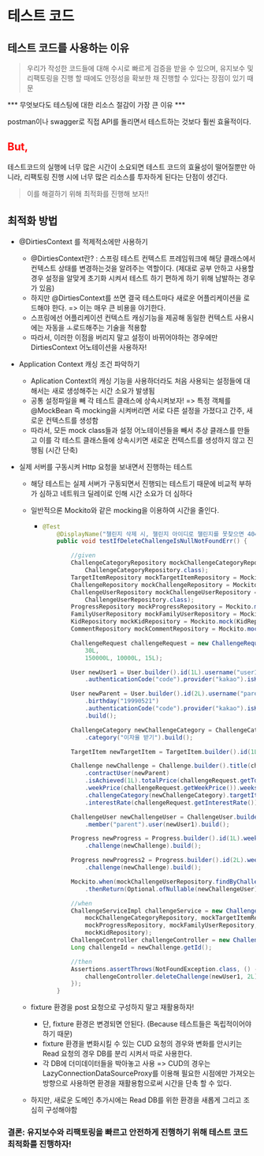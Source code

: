 # 테스트 코드 



## 테스트 코드를 사용하는 이유

> 우리가 작성한 코드들에 대해 수시로 빠르게 검증을 받을 수 있으며, 유지보수 및 리팩토링을 진행 할 때에도 안정성을 확보한 채 진행할 수 있다는 장점이 있기 때문

*** 무엇보다도 테스팅에 대한 리소스 절감이 가장 큰 이유 *** 

postman이나 swagger로 직접 API를 돌리면서 테스트하는 것보다 훨씬 효율적이다.



## <span style="color: red">But,</span> 

테스트코드의 실행에 너무 많은 시간이 소요되면 테스트 코드의 효율성이 떨어질뿐만 아니라, 리팩토링 진행 시에 너무 많은 리소스를 투자하게 된다는 단점이 생긴다. 

> 이를 해결하기 위해 최적화를 진행해 보자!!



## 최적화 방법

* @DirtiesContext 를 적제적소에만 사용하기

  * @DirtiesContext란? : 스프링 테스트 컨텍스트 프레임워크에 해당 클래스에서 컨텍스트 상태를 변경하는것을 알려주는 역할이다. (제대로 공부 안하고 사용할 경우 설정을 알맞게 초기화 시켜서 테스트 하기 편하게 하기 위해 남발하는 경우가 있음)
  * 하지만 @DirtiesContext를 쓰면 결국 테스트마다 새로운 어플리케이션을 로드해야 한다. => 이는 매우 큰 비용을 야기한다.
  * 스프링에선 어플리케이션 컨텍스트 캐싱기능을 제공해 동일한 컨텍스트 사용시에는 자동을 ㅗ로드해주는 기술을 적용함
  * 따라서, 이러한 이점을 버리지 말고 설정이 바뀌어야하는 경우에만 DirtiesContext 어노테이션을 사용하자!

* Application Context 캐싱 조건 파악하기

  * Aplication Context의 캐싱 기능을 사용하더라도 처음 사용되는 설정들에 대해서는 새로 생성해주는 시간 소요가 발생됨
  * 공통 설정파일을 빼 각 테스트 클래스에 상속시켜보자! => 특정 객체를 @MockBean 즉 mocking을 시켜버리면 서로 다른 설정을 가졌다고 간주, 새로운 컨텍스트를 생성함 
  * 따라서, 모든 mock class들과 설정 어노테이션들을 빼서 추상 클래스를 만들고 이를 각 테스트 클래스들에 상속시키면 새로운 컨텍스트를 생성하지 않고 진행됨 (시간 단축)

* 실제 서버를 구동시켜 Http 요청을 보내면서 진행하는 테스트

  * 해당 테스트는 실제 서버가 구동되면서 진행되는 테스트기 때문에 비교적 부하가 심하고 네트워크 딜레이로 인해 시간 소요가 더 심하다

  * 일반적으론 Mockito와 같은 mocking을 이용하여 시간을 줄인다.

    * ```Java
      @Test
          @DisplayName("챌린지 삭제 시, 챌린지 아이디로 챌린지를 못찾으면 404 에러 테스트")
          public void testIfDeleteChallengeIsNullNotFoundErr() {
      
              //given
              ChallengeCategoryRepository mockChallengeCategoryRepository = Mockito.mock(
                  ChallengeCategoryRepository.class);
              TargetItemRepository mockTargetItemRepository = Mockito.mock(TargetItemRepository.class);
              ChallengeRepository mockChallengeRepository = Mockito.mock(ChallengeRepository.class);
              ChallengeUserRepository mockChallengeUserRepository = Mockito.mock(
                  ChallengeUserRepository.class);
              ProgressRepository mockProgressRepository = Mockito.mock(ProgressRepository.class);
              FamilyUserRepository mockFamilyUserRepository = Mockito.mock(FamilyUserRepository.class);
              KidRepository mockKidRepository = Mockito.mock(KidRepository.class);
              CommentRepository mockCommentRepository = Mockito.mock(CommentRepository.class);
      
              ChallengeRequest challengeRequest = new ChallengeRequest(true, "이자율 받기", "전자제품", "에어팟 사기",
                  30L,
                  150000L, 10000L, 15L);
      
              User newUser1 = User.builder().id(1L).username("user1").isFemale(true).birthday("19990521")
                  .authenticationCode("code").provider("kakao").isKid(true).refreshToken("token").build();
      
              User newParent = User.builder().id(2L).username("parent1").isFemale(true)
                  .birthday("19990521")
                  .authenticationCode("code").provider("kakao").isKid(false).refreshToken("token")
                  .build();
      
              ChallengeCategory newChallengeCategory = ChallengeCategory.builder().id(1L)
                  .category("이자율 받기").build();
      
              TargetItem newTargetItem = TargetItem.builder().id(1L).name("전자제품").build();
      
              Challenge newChallenge = Challenge.builder().title(challengeRequest.getTitle())
                  .contractUser(newParent)
                  .isAchieved(1L).totalPrice(challengeRequest.getTotalPrice())
                  .weekPrice(challengeRequest.getWeekPrice()).weeks(challengeRequest.getWeeks())
                  .challengeCategory(newChallengeCategory).targetItem(newTargetItem).status(1L)
                  .interestRate(challengeRequest.getInterestRate()).build();
      
              ChallengeUser newChallengeUser = ChallengeUser.builder().challenge(newChallenge)
                  .member("parent").user(newUser1).build();
      
              Progress newProgress = Progress.builder().id(1L).weeks(1L).isAchieved(true)
                  .challenge(newChallenge).build();
      
              Progress newProgress2 = Progress.builder().id(2L).weeks(2L).isAchieved(true)
                  .challenge(newChallenge).build();
      
              Mockito.when(mockChallengeUserRepository.findByChallengeId(newChallenge.getId()))
                  .thenReturn(Optional.ofNullable(newChallengeUser));
      
              //when
              ChallengeServiceImpl challengeService = new ChallengeServiceImpl(mockChallengeRepository,
                  mockChallengeCategoryRepository, mockTargetItemRepository, mockChallengeUserRepository,
                  mockProgressRepository, mockFamilyUserRepository, mockCommentRepository,
                  mockKidRepository);
              ChallengeController challengeController = new ChallengeController(challengeService);
              Long challengeId = newChallenge.getId();
      
              //then
              Assertions.assertThrows(NotFoundException.class, () -> {
                  challengeController.deleteChallenge(newUser1, 2L);
              });
          }
      ```

  * fixture 환경을 post 요청으로 구성하지 말고 재활용하자!

    * 단, fixture 환경은 변경되면 안된다. (Because 테스트들은 독립적이어야 하기 때문)
    * fixture 환경을 변화시킬 수 있는 CUD 요청의 경우와 변화를 안시키는 Read 요청의 경우 DB를 분리 시켜서 따로 사용한다.
    * 각 DB에 더미데이터들을 박아놓고 사용 => CUD의 경우는 LazyConnectionDataSourceProxy를 이용해 필요한 시점에만 가져오는 방향으로 사용하면 환경을 재활용함으로써 시간을 단축 할 수 있다.

  * 하지만, 새로운 도메인 추가시에는 Read DB를 위한 환경을 새롭게 그리고 조심히 구성해야함



### 결론: 유지보수와 리팩토링을 빠르고 안전하게 진행하기 위해 테스트 코드 최적화를 진행하자!

